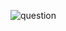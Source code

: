 ![question](https://github.com/kimura-12/AtCoder_Training/blob/master/AtCoder_Begginner_Contest/B.Product_Max/question.png)